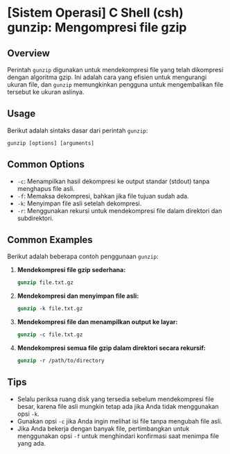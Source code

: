 # [Sistem Operasi] C Shell (csh) gunzip: Mengompresi file gzip

## Overview
Perintah `gunzip` digunakan untuk mendekompresi file yang telah dikompresi dengan algoritma gzip. Ini adalah cara yang efisien untuk mengurangi ukuran file, dan `gunzip` memungkinkan pengguna untuk mengembalikan file tersebut ke ukuran aslinya.

## Usage
Berikut adalah sintaks dasar dari perintah `gunzip`:

```
gunzip [options] [arguments]
```

## Common Options
- `-c`: Menampilkan hasil dekompresi ke output standar (stdout) tanpa menghapus file asli.
- `-f`: Memaksa dekompresi, bahkan jika file tujuan sudah ada.
- `-k`: Menyimpan file asli setelah dekompresi.
- `-r`: Menggunakan rekursi untuk mendekompresi file dalam direktori dan subdirektori.

## Common Examples
Berikut adalah beberapa contoh penggunaan `gunzip`:

1. **Mendekompresi file gzip sederhana:**
   ```csh
   gunzip file.txt.gz
   ```

2. **Mendekompresi dan menyimpan file asli:**
   ```csh
   gunzip -k file.txt.gz
   ```

3. **Mendekompresi file dan menampilkan output ke layar:**
   ```csh
   gunzip -c file.txt.gz
   ```

4. **Mendekompresi semua file gzip dalam direktori secara rekursif:**
   ```csh
   gunzip -r /path/to/directory
   ```

## Tips
- Selalu periksa ruang disk yang tersedia sebelum mendekompresi file besar, karena file asli mungkin tetap ada jika Anda tidak menggunakan opsi `-k`.
- Gunakan opsi `-c` jika Anda ingin melihat isi file tanpa mengubah file asli.
- Jika Anda bekerja dengan banyak file, pertimbangkan untuk menggunakan opsi `-f` untuk menghindari konfirmasi saat menimpa file yang ada.